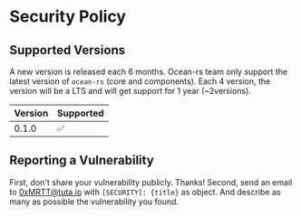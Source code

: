 # Security Policy

## Supported Versions

A new version is released each 6 months. Ocean-rs team only support the latest version of `ocean-rs` (core and components).
Each 4 version, the version will be a LTS and will get support for 1 year (~2versions).

| Version | Supported          |
| ------- | ------------------ |
| 0.1.0   | :white_check_mark: |

## Reporting a Vulnerability

First, don't share your vulnerability publicly. Thanks! 
Second, send an email to [0xMRTT@tuta.io](mailto:0xMRTT@tuta.io) with `[SECURITY]: {title}` as object. 
And describe as many as possible the vulnerability you found.
